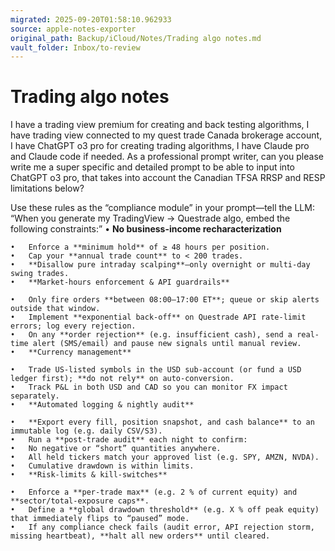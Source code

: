 ```yaml
---
migrated: 2025-09-20T01:58:10.962933
source: apple-notes-exporter
original_path: Backup/iCloud/Notes/Trading algo notes.md
vault_folder: Inbox/to-review
---
```

# Trading algo notes

I have a trading view premium for creating and back testing algorithms, I have trading view connected to my quest trade Canada brokerage account, I have ChatGPT o3 pro for creating trading algorithms, I have Claude pro and Claude code if needed. As a professional prompt writer, can you please write me a super specific and detailed prompt to be able to input into ChatGPT o3 pro, that takes into account the Canadian TFSA RRSP and RESP limitations below?

Use these rules as the “compliance module” in your prompt—tell the LLM: “When you generate my TradingView → Questrade algo, embed the following constraints:”
	•	**No business-income recharacterization**

	•	Enforce a **minimum hold** of ≥ 48 hours per position.
	•	Cap your **annual trade count** to < 200 trades.
	•	**Disallow pure intraday scalping**—only overnight or multi-day swing trades.
	•	**Market-hours enforcement & API guardrails**

	•	Only fire orders **between 08:00–17:00 ET**; queue or skip alerts outside that window.
	•	Implement **exponential back-off** on Questrade API rate-limit errors; log every rejection.
	•	On any **order rejection** (e.g. insufficient cash), send a real-time alert (SMS/email) and pause new signals until manual review.
	•	**Currency management**

	•	Trade US-listed symbols in the USD sub-account (or fund a USD ledger first); **do not rely** on auto-conversion.
	•	Track P&L in both USD and CAD so you can monitor FX impact separately.
	•	**Automated logging & nightly audit**

	•	**Export every fill, position snapshot, and cash balance** to an immutable log (e.g. daily CSV/S3).
	•	Run a **post-trade audit** each night to confirm:
	•	No negative or “short” quantities anywhere.
	•	All held tickers match your approved list (e.g. SPY, AMZN, NVDA).
	•	Cumulative drawdown is within limits.
	•	**Risk-limits & kill-switches**

	•	Enforce a **per-trade max** (e.g. 2 % of current equity) and **sector/total-exposure caps**.
	•	Define a **global drawdown threshold** (e.g. X % off peak equity) that immediately flips to “paused” mode.
	•	If any compliance check fails (audit error, API rejection storm, missing heartbeat), **halt all new orders** until cleared.
